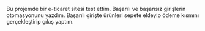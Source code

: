 Bu projemde bir e-ticaret sitesi test ettim. Başarılı ve başarısız girişlerin otomasyonunu yazdım. Başarılı girişte ürünleri sepete ekleyip ödeme kısmını gerçekleştirip çıkış yaptım.
